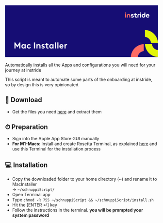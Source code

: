 ![Mac Installer](docs/images/github_banner.png)

Automatically installs all the Apps and configurations you will need for your 
journey at instride

This script is meant to automate some parts of the onboarding at instride,
so by design this is very opinionated.

## 💾 Download
- Get the files you need [here](https://github.com/instride-ch/MacInstaller/archive/refs/heads/main.zip) 
  and extract them

## ⏱ Preparation
- Sign into the Apple App Store GUI manually
- **For M1-Macs**: Install and create Rosetta Terminal, as explained [here](https://hackernoon.com/apple-m1-chip-how-to-install-homebrew-using-rosetta-su12331b)
and use this Terminal for the installation process

## 💻 Installation
- Copy the downloaded folder to your home directory (~) and rename it to MacInstaller 
  <br/>-> `~/schnuppiScript/`
- Open Terminal app
- Type `chmod -R 755 ~/schnuppiScript && ~/schnuppiScript/install.sh`
- Hit the [ENTER ↵] key
- Follow the instructions in the terminal. **you will be prompted your system password**

